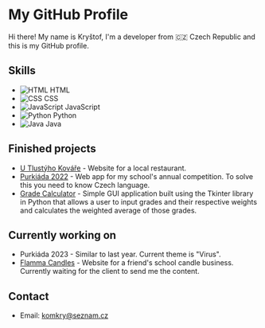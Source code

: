 # My GitHub Profile

Hi there! My name is Kryštof, I'm a developer from :czech_republic: Czech Republic and this is my GitHub profile.

## Skills

- ![HTML](https://cdn-icons-png.flaticon.com/16/5968/5968267.png) HTML
- ![CSS](https://cdn-icons-png.flaticon.com/16/5968/5968242.png) CSS
- ![JavaScript](https://cdn-icons-png.flaticon.com/16/5968/5968292.png) JavaScript
- ![Python](https://cdn-icons-png.flaticon.com/16/5968/5968350.png) Python
- ![Java](https://cdn-icons-png.flaticon.com/16/5968/5968282.png) Java

## Finished projects
- [U Tlustýho Kováře](https://utlustyhokovare.cz) - Website for a local restaurant.
- [Purkiáda 2022](https://whpurkiada.netlify.app) - Web app for my school's annual competition. To solve this you need to know Czech language.
- [Grade Calculator](https://github.com/TheKomkry/GradeCalculator) - Simple GUI application built using the Tkinter library in Python that allows a user to input grades and their respective weights and calculates the weighted average of those grades.

## Currently working on
- Purkiáda 2023 - Similar to last year. Current theme is "Virus".
- [Flamma Candles](https://flamma-candles.netlify.app/) - Website for a friend's school candle business. Currently waiting for the client to send me the content.
<!-- ## Education

- Bachelor's degree in Computer Science from XYZ University -->

## Contact

- Email: [komkry@seznam.cz](mailto:komkry@seznam.cz)
<!-- - LinkedIn: [linkedin.com/in/username](https://linkedin.com/in/username) -->
